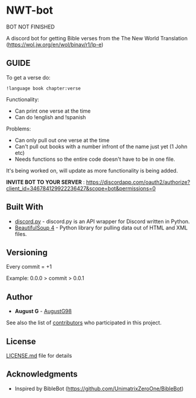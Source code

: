 # NWT-bot

BOT NOT FINISHED 

A discord bot for getting Bible verses from the The New World Translation (https://wol.jw.org/en/wol/binav/r1/lp-e)


## GUIDE
To get a verse do:

`!language book chapter:verse`

Functionality:

* Can print one verse at the time
* Can do !english and !spanish

Problems:

* Can only pull out one verse at the time
* Can't pull out books with a number infront of the name just yet (1 John etc)
* Needs functions so the entire code doesn't have to be in one file.

It's being worked on, will update as more functionality is being added.

**INVITE BOT TO YOUR SERVER** : https://discordapp.com/oauth2/authorize?client_id=346784129922236427&scope=bot&permissions=0



## Built With

* [discord.py](https://github.com/Rapptz/discord.py) - discord.py is an API wrapper for Discord written in Python.
* [BeautifulSoup 4](https://www.crummy.com/software/BeautifulSoup/bs4/doc/) - Python library for pulling data out of HTML and XML files.


## Versioning


Every commit = +1

Example:
0.0.0 > commit > 0.0.1


## Author


* **August G** - [AugustG98](https://github.com/AugustG98)

See also the list of [contributors](https://github.com/your/project/contributors) who participated in this project.


## License

[LICENSE.md](LICENSE.md) file for details


## Acknowledgments

* Inspired by BibleBot (https://github.com/UnimatrixZeroOne/BibleBot)

